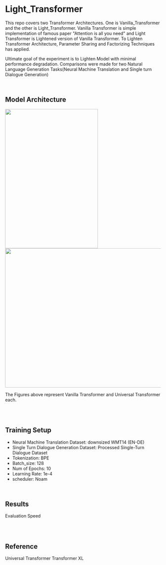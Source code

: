 # Light_Transformer

This repo covers two Transformer Architectures. One is Vanilla_Transformer and the other is Light_Transformer. Vanilla Transformer is simple implementation of famous paper "Attention is all you need" and Light Transformer is Lightened version of Vanilla Transformer. To Lighten Transformer Architecture, Parameter Sharing and Factorizing Techniques has applied.

Ultimate goal of the experiment is to Lighten Model with minimal performance degradation.
Comparisons were made for two Natural Language Generation Tasks(Neural Machine Translation and Single turn Dialogue Generation)


<br>

## Model Architecture

<div>
  <img src="https://user-images.githubusercontent.com/71929682/172880786-4974606f-ecf3-4aa4-907b-6f7ac2beda36.png" width=300 height=450>
  <img src="https://user-images.githubusercontent.com/71929682/172881156-edb1fc4b-b3c1-427f-9af7-df0ad4be79c6.png" width=550 height=450>
</div>

The Figures above represent Vanilla Transformer and Universal Transformer each.

<br>

<br>

## Training Setup

* Neural Machine Translation Dataset: downsized WMT14 (EN-DE)
* Single Turn Dialogue Generation Dataset: Processed Single-Turn Dialogue Dataset
* Tokenization: BPE
* Batch_size: 128
* Num of Epochs: 10
* Learning Rate: 1e-4
* scheduler: Noam




<br>


## Results
Evaluation
Speed

<br>

<br>

## Reference
Universal Transformer
Transformer XL
